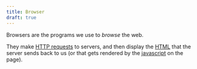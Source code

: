 ```yaml
---
title: Browser
draft: true
---
```

Browsers are the programs we use to _browse_ the web.

They make [HTTP requests](./http.md) to servers, and then display the [HTML](./html.md) that the server sends back to us (or that gets rendered by the [javascript](./javascript.md) on the page).
